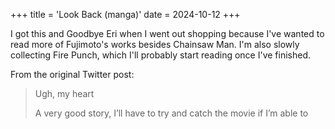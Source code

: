 +++
title = 'Look Back (manga)'
date = 2024-10-12
+++

I got this and Goodbye Eri when I went out shopping because I've wanted to read more of Fujimoto's works besides Chainsaw Man. I'm also slowly collecting Fire Punch, which I'll probably start reading once I've finished.

<!--more-->

From the original Twitter post:

> Ugh, my heart
>
> A very good story, I’ll have to try and catch the movie if I’m able to